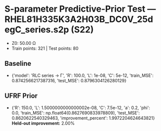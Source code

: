 # S-parameter Predictive-Prior Test — RHEL81H335K3A2H03B_DC0V_25degC_series.s2p (S22)
- Z0: 50.00 Ω
- Train points: 321  |  Test points: 80

## Baseline
- {'model': 'RLC series -> Γ', 'R': 100.0, 'L': 1e-08, 'C': 5e-12, 'train_MSE': 0.8742566217387316, 'test_MSE': 0.8796304126280129}

## UFRF Prior
- {'R': 150.0, 'L': 1.5000000000000002e-08, 'C': 7.5e-12, 'a': 0.2, 'phi': 0.0, 'train_MSE': np.float64(0.8627690833978809), 'test_MSE': 0.8620622540329463, 'improvement_percent': 1.9972204624643821}
**Held-out improvement:** 2.00%